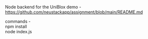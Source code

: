Node backend for the UniBlox demo - https://github.com/neustackapp/assignment/blob/main/README.md

commands -  
npm install  
node index.js  
